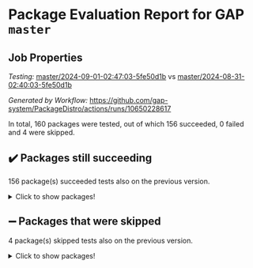 # Package Evaluation Report for GAP `master`

## Job Properties

*Testing:* [master/2024-09-01-02:47:03-5fe50d1b](https://github.com/gap-system/PackageDistro/blob/data/reports/master/2024-09-01-02:47:03-5fe50d1b) vs [master/2024-08-31-02:40:03-5fe50d1b](https://github.com/gap-system/PackageDistro/blob/data/reports/master/2024-08-31-02:40:03-5fe50d1b)

*Generated by Workflow:* https://github.com/gap-system/PackageDistro/actions/runs/10650228617

In total, 160 packages were tested, out of which 156 succeeded, 0 failed and 4 were skipped.

## :heavy_check_mark: Packages still succeeding

156 package(s) succeeded tests also on the previous version.
<details><summary>Click to show packages!</summary>

- 4ti2interface 2023.02-04 [(success)](https://github.com/gap-system/PackageDistro/actions/runs/10650228617/job/29521505595)
- ace 5.6.2 [(success)](https://github.com/gap-system/PackageDistro/actions/runs/10650228617/job/29521507650)
- aclib 1.3.2 [(success)](https://github.com/gap-system/PackageDistro/actions/runs/10650228617/job/29521508018)
- agt 0.3.1 [(success)](https://github.com/gap-system/PackageDistro/actions/runs/10650228617/job/29521508342)
- alnuth 3.2.1 [(success)](https://github.com/gap-system/PackageDistro/actions/runs/10650228617/job/29521508610)
- anupq 3.3.0 [(success)](https://github.com/gap-system/PackageDistro/actions/runs/10650228617/job/29521508965)
- atlasrep 2.1.9 [(success)](https://github.com/gap-system/PackageDistro/actions/runs/10650228617/job/29521509273)
- autodoc 2023.06.19 [(success)](https://github.com/gap-system/PackageDistro/actions/runs/10650228617/job/29521509377)
- automata 1.16 [(success)](https://github.com/gap-system/PackageDistro/actions/runs/10650228617/job/29521509487)
- automgrp 1.3.2 [(success)](https://github.com/gap-system/PackageDistro/actions/runs/10650228617/job/29521509615)
- autpgrp 1.11 [(success)](https://github.com/gap-system/PackageDistro/actions/runs/10650228617/job/29521509794)
- cap 2024.08-08 [(success)](https://github.com/gap-system/PackageDistro/actions/runs/10650228617/job/29521509882)
- caratinterface 2.3.6 [(success)](https://github.com/gap-system/PackageDistro/actions/runs/10650228617/job/29521510025)
- cddinterface 2024.08.27 [(success)](https://github.com/gap-system/PackageDistro/actions/runs/10650228617/job/29521510151)
- circle 1.6.6 [(success)](https://github.com/gap-system/PackageDistro/actions/runs/10650228617/job/29521510391)
- classicpres 1.22 [(success)](https://github.com/gap-system/PackageDistro/actions/runs/10650228617/job/29521510505)
- cohomolo 1.6.11 [(success)](https://github.com/gap-system/PackageDistro/actions/runs/10650228617/job/29521510588)
- congruence 1.2.7 [(success)](https://github.com/gap-system/PackageDistro/actions/runs/10650228617/job/29521510682)
- corelg 1.57 [(success)](https://github.com/gap-system/PackageDistro/actions/runs/10650228617/job/29521510783)
- crime 1.6 [(success)](https://github.com/gap-system/PackageDistro/actions/runs/10650228617/job/29521510875)
- crisp 1.4.6 [(success)](https://github.com/gap-system/PackageDistro/actions/runs/10650228617/job/29521511010)
- crypting 0.10.4 [(success)](https://github.com/gap-system/PackageDistro/actions/runs/10650228617/job/29521511105)
- cryst 4.1.27 [(success)](https://github.com/gap-system/PackageDistro/actions/runs/10650228617/job/29521511377)
- crystcat 1.1.10 [(success)](https://github.com/gap-system/PackageDistro/actions/runs/10650228617/job/29521511545)
- ctbllib 1.3.9 [(success)](https://github.com/gap-system/PackageDistro/actions/runs/10650228617/job/29521511757)
- cubefree 1.19 [(success)](https://github.com/gap-system/PackageDistro/actions/runs/10650228617/job/29521511875)
- curlinterface 2.3.2 [(success)](https://github.com/gap-system/PackageDistro/actions/runs/10650228617/job/29521512004)
- cvec 2.8.2 [(success)](https://github.com/gap-system/PackageDistro/actions/runs/10650228617/job/29521512090)
- datastructures 0.3.1 [(success)](https://github.com/gap-system/PackageDistro/actions/runs/10650228617/job/29521512189)
- deepthought 1.0.7 [(success)](https://github.com/gap-system/PackageDistro/actions/runs/10650228617/job/29521512278)
- design 1.8 [(success)](https://github.com/gap-system/PackageDistro/actions/runs/10650228617/job/29521512370)
- difsets 2.3.1 [(success)](https://github.com/gap-system/PackageDistro/actions/runs/10650228617/job/29521512458)
- digraphs 1.7.1 [(success)](https://github.com/gap-system/PackageDistro/actions/runs/10650228617/job/29521512547)
- edim 1.3.8 [(success)](https://github.com/gap-system/PackageDistro/actions/runs/10650228617/job/29521512641)
- example 4.3.4 [(success)](https://github.com/gap-system/PackageDistro/actions/runs/10650228617/job/29521512750)
- examplesforhomalg 2023.10-01 [(success)](https://github.com/gap-system/PackageDistro/actions/runs/10650228617/job/29521512828)
- factint 1.6.3 [(success)](https://github.com/gap-system/PackageDistro/actions/runs/10650228617/job/29521512941)
- ferret 1.0.12 [(success)](https://github.com/gap-system/PackageDistro/actions/runs/10650228617/job/29521513026)
- fga 1.5.0 [(success)](https://github.com/gap-system/PackageDistro/actions/runs/10650228617/job/29521513126)
- fining 1.5.6 [(success)](https://github.com/gap-system/PackageDistro/actions/runs/10650228617/job/29521513202)
- float 1.0.5 [(success)](https://github.com/gap-system/PackageDistro/actions/runs/10650228617/job/29521513276)
- format 1.4.4 [(success)](https://github.com/gap-system/PackageDistro/actions/runs/10650228617/job/29521513369)
- forms 1.2.12 [(success)](https://github.com/gap-system/PackageDistro/actions/runs/10650228617/job/29521513439)
- fplsa 1.2.6 [(success)](https://github.com/gap-system/PackageDistro/actions/runs/10650228617/job/29521513516)
- fr 2.4.13 [(success)](https://github.com/gap-system/PackageDistro/actions/runs/10650228617/job/29521513603)
- francy 2.0.3 [(success)](https://github.com/gap-system/PackageDistro/actions/runs/10650228617/job/29521513677)
- fwtree 1.3 [(success)](https://github.com/gap-system/PackageDistro/actions/runs/10650228617/job/29521513744)
- gapdoc 1.6.7 [(success)](https://github.com/gap-system/PackageDistro/actions/runs/10650228617/job/29521513870)
- gauss 2023.08-01 [(success)](https://github.com/gap-system/PackageDistro/actions/runs/10650228617/job/29521513959)
- gaussforhomalg 2024.08-01 [(success)](https://github.com/gap-system/PackageDistro/actions/runs/10650228617/job/29521514041)
- gbnp 1.1.0 [(success)](https://github.com/gap-system/PackageDistro/actions/runs/10650228617/job/29521514129)
- generalizedmorphismsforcap 2024.04-01 [(success)](https://github.com/gap-system/PackageDistro/actions/runs/10650228617/job/29521514226)
- genss 1.6.9 [(success)](https://github.com/gap-system/PackageDistro/actions/runs/10650228617/job/29521514316)
- gradedmodules 2024.01-01 [(success)](https://github.com/gap-system/PackageDistro/actions/runs/10650228617/job/29521514400)
- gradedringforhomalg 2024.07-01 [(success)](https://github.com/gap-system/PackageDistro/actions/runs/10650228617/job/29521514498)
- grape 4.9.1 [(success)](https://github.com/gap-system/PackageDistro/actions/runs/10650228617/job/29521514576)
- groupoids 1.74 [(success)](https://github.com/gap-system/PackageDistro/actions/runs/10650228617/job/29521514650)
- grpconst 2.6.5 [(success)](https://github.com/gap-system/PackageDistro/actions/runs/10650228617/job/29521514716)
- guarana 0.96.3 [(success)](https://github.com/gap-system/PackageDistro/actions/runs/10650228617/job/29521514811)
- guava 3.19 [(success)](https://github.com/gap-system/PackageDistro/actions/runs/10650228617/job/29521514910)
- hap 1.65 [(success)](https://github.com/gap-system/PackageDistro/actions/runs/10650228617/job/29521514966)
- hapcryst 0.1.15 [(success)](https://github.com/gap-system/PackageDistro/actions/runs/10650228617/job/29521515036)
- hecke 1.5.4 [(success)](https://github.com/gap-system/PackageDistro/actions/runs/10650228617/job/29521515101)
- help 4.0 [(success)](https://github.com/gap-system/PackageDistro/actions/runs/10650228617/job/29521515165)
- homalg 2024.01-01 [(success)](https://github.com/gap-system/PackageDistro/actions/runs/10650228617/job/29521515227)
- homalgtocas 2023.11-01 [(success)](https://github.com/gap-system/PackageDistro/actions/runs/10650228617/job/29521515301)
- idrel 2.48 [(success)](https://github.com/gap-system/PackageDistro/actions/runs/10650228617/job/29521515370)
- images 1.3.3 [(success)](https://github.com/gap-system/PackageDistro/actions/runs/10650228617/job/29521515441)
- intpic 0.4.0 [(success)](https://github.com/gap-system/PackageDistro/actions/runs/10650228617/job/29521515521)
- io 4.8.3 [(success)](https://github.com/gap-system/PackageDistro/actions/runs/10650228617/job/29521515589)
- io_forhomalg 2023.02-04 [(success)](https://github.com/gap-system/PackageDistro/actions/runs/10650228617/job/29521515655)
- irredsol 1.4.4 [(success)](https://github.com/gap-system/PackageDistro/actions/runs/10650228617/job/29521515733)
- json 2.2.2 [(success)](https://github.com/gap-system/PackageDistro/actions/runs/10650228617/job/29521515800)
- jupyterkernel 1.5.1 [(success)](https://github.com/gap-system/PackageDistro/actions/runs/10650228617/job/29521515868)
- jupyterviz 1.5.6 [(success)](https://github.com/gap-system/PackageDistro/actions/runs/10650228617/job/29521515935)
- kan 1.37 [(success)](https://github.com/gap-system/PackageDistro/actions/runs/10650228617/job/29521516002)
- kbmag 1.5.11 [(success)](https://github.com/gap-system/PackageDistro/actions/runs/10650228617/job/29521516086)
- laguna 3.9.7 [(success)](https://github.com/gap-system/PackageDistro/actions/runs/10650228617/job/29521516153)
- liealgdb 2.2.1 [(success)](https://github.com/gap-system/PackageDistro/actions/runs/10650228617/job/29521516226)
- liepring 2.9.1 [(success)](https://github.com/gap-system/PackageDistro/actions/runs/10650228617/job/29521516300)
- liering 2.4.2 [(success)](https://github.com/gap-system/PackageDistro/actions/runs/10650228617/job/29521516385)
- linearalgebraforcap 2024.08-08 [(success)](https://github.com/gap-system/PackageDistro/actions/runs/10650228617/job/29521516468)
- lins 0.9 [(success)](https://github.com/gap-system/PackageDistro/actions/runs/10650228617/job/29521516535)
- localizeringforhomalg 2023.10-01 [(success)](https://github.com/gap-system/PackageDistro/actions/runs/10650228617/job/29521516607)
- loops 3.4.4 [(success)](https://github.com/gap-system/PackageDistro/actions/runs/10650228617/job/29521516686)
- lpres 1.1.1 [(success)](https://github.com/gap-system/PackageDistro/actions/runs/10650228617/job/29521516767)
- majoranaalgebras 1.5.2 [(success)](https://github.com/gap-system/PackageDistro/actions/runs/10650228617/job/29521516848)
- mapclass 1.4.6 [(success)](https://github.com/gap-system/PackageDistro/actions/runs/10650228617/job/29521516944)
- matgrp 0.70 [(success)](https://github.com/gap-system/PackageDistro/actions/runs/10650228617/job/29521517070)
- matricesforhomalg 2024.08-05 [(success)](https://github.com/gap-system/PackageDistro/actions/runs/10650228617/job/29521517146)
- modisom 2.5.4 [(success)](https://github.com/gap-system/PackageDistro/actions/runs/10650228617/job/29521517227)
- modulepresentationsforcap 2024.08-03 [(success)](https://github.com/gap-system/PackageDistro/actions/runs/10650228617/job/29521517323)
- modules 2024.01-01 [(success)](https://github.com/gap-system/PackageDistro/actions/runs/10650228617/job/29521517399)
- monoidalcategories 2024.06-02 [(success)](https://github.com/gap-system/PackageDistro/actions/runs/10650228617/job/29521517482)
- nconvex 2022.09-01 [(success)](https://github.com/gap-system/PackageDistro/actions/runs/10650228617/job/29521517544)
- nilmat 1.4.2 [(success)](https://github.com/gap-system/PackageDistro/actions/runs/10650228617/job/29521517619)
- nock 1.5 [(success)](https://github.com/gap-system/PackageDistro/actions/runs/10650228617/job/29521517674)
- normalizinterface 1.3.7 [(success)](https://github.com/gap-system/PackageDistro/actions/runs/10650228617/job/29521517755)
- nq 2.5.11 [(success)](https://github.com/gap-system/PackageDistro/actions/runs/10650228617/job/29521517838)
- numericalsgps 1.4.0 [(success)](https://github.com/gap-system/PackageDistro/actions/runs/10650228617/job/29521517932)
- openmath 11.5.3 [(success)](https://github.com/gap-system/PackageDistro/actions/runs/10650228617/job/29521518119)
- orb 4.9.1 [(success)](https://github.com/gap-system/PackageDistro/actions/runs/10650228617/job/29521518205)
- packagemanager 1.5 [(success)](https://github.com/gap-system/PackageDistro/actions/runs/10650228617/job/29521518287)
- patternclass 2.4.5 [(success)](https://github.com/gap-system/PackageDistro/actions/runs/10650228617/job/29521518419)
- permut 2.0.5 [(success)](https://github.com/gap-system/PackageDistro/actions/runs/10650228617/job/29521518509)
- polenta 1.3.10 [(success)](https://github.com/gap-system/PackageDistro/actions/runs/10650228617/job/29521518598)
- polymaking 0.8.7 [(success)](https://github.com/gap-system/PackageDistro/actions/runs/10650228617/job/29521518697)
- primgrp 3.4.4 [(success)](https://github.com/gap-system/PackageDistro/actions/runs/10650228617/job/29521518798)
- profiling 2.6.0 [(success)](https://github.com/gap-system/PackageDistro/actions/runs/10650228617/job/29521518872)
- qdistrnd 0.9.4 [(success)](https://github.com/gap-system/PackageDistro/actions/runs/10650228617/job/29521518941)
- qpa 1.35 [(success)](https://github.com/gap-system/PackageDistro/actions/runs/10650228617/job/29521519009)
- quagroup 1.8.4 [(success)](https://github.com/gap-system/PackageDistro/actions/runs/10650228617/job/29521519093)
- radiroot 2.9 [(success)](https://github.com/gap-system/PackageDistro/actions/runs/10650228617/job/29521519170)
- rcwa 4.7.1 [(success)](https://github.com/gap-system/PackageDistro/actions/runs/10650228617/job/29521519247)
- rds 1.8 [(success)](https://github.com/gap-system/PackageDistro/actions/runs/10650228617/job/29521519317)
- recog 1.4.2 [(success)](https://github.com/gap-system/PackageDistro/actions/runs/10650228617/job/29521519372)
- repndecomp 1.3.0 [(success)](https://github.com/gap-system/PackageDistro/actions/runs/10650228617/job/29521519446)
- repsn 3.1.2 [(success)](https://github.com/gap-system/PackageDistro/actions/runs/10650228617/job/29521519513)
- resclasses 4.7.3 [(success)](https://github.com/gap-system/PackageDistro/actions/runs/10650228617/job/29521519605)
- ringsforhomalg 2024.06-01 [(success)](https://github.com/gap-system/PackageDistro/actions/runs/10650228617/job/29521519685)
- sco 2023.08-01 [(success)](https://github.com/gap-system/PackageDistro/actions/runs/10650228617/job/29521519773)
- scscp 2.4.3 [(success)](https://github.com/gap-system/PackageDistro/actions/runs/10650228617/job/29521519846)
- semigroups 5.3.7 [(success)](https://github.com/gap-system/PackageDistro/actions/runs/10650228617/job/29521519933)
- sglppow 2.4 [(success)](https://github.com/gap-system/PackageDistro/actions/runs/10650228617/job/29521520027)
- sgpviz 0.999.6 [(success)](https://github.com/gap-system/PackageDistro/actions/runs/10650228617/job/29521520112)
- simpcomp 2.1.14 [(success)](https://github.com/gap-system/PackageDistro/actions/runs/10650228617/job/29521520194)
- singular 2024.06.03 [(success)](https://github.com/gap-system/PackageDistro/actions/runs/10650228617/job/29521520315)
- sl2reps 1.1 [(success)](https://github.com/gap-system/PackageDistro/actions/runs/10650228617/job/29521520409)
- sla 1.6.2 [(success)](https://github.com/gap-system/PackageDistro/actions/runs/10650228617/job/29521520496)
- smallantimagmas 0.2.12 [(success)](https://github.com/gap-system/PackageDistro/actions/runs/10650228617/job/29521520606)
- smallgrp 1.5.4 [(success)](https://github.com/gap-system/PackageDistro/actions/runs/10650228617/job/29521520693)
- smallsemi 0.7.1 [(success)](https://github.com/gap-system/PackageDistro/actions/runs/10650228617/job/29521520763)
- sonata 2.9.6 [(success)](https://github.com/gap-system/PackageDistro/actions/runs/10650228617/job/29521520863)
- sophus 1.27 [(success)](https://github.com/gap-system/PackageDistro/actions/runs/10650228617/job/29521520945)
- sotgrps 1.3 [(success)](https://github.com/gap-system/PackageDistro/actions/runs/10650228617/job/29521521027)
- spinsym 1.5.2 [(success)](https://github.com/gap-system/PackageDistro/actions/runs/10650228617/job/29521521138)
- standardff 1.0 [(success)](https://github.com/gap-system/PackageDistro/actions/runs/10650228617/job/29521521238)
- symbcompcc 1.3.2 [(success)](https://github.com/gap-system/PackageDistro/actions/runs/10650228617/job/29521521355)
- thelma 1.3 [(success)](https://github.com/gap-system/PackageDistro/actions/runs/10650228617/job/29521521695)
- tomlib 1.2.11 [(success)](https://github.com/gap-system/PackageDistro/actions/runs/10650228617/job/29521521797)
- toolsforhomalg 2024.07-01 [(success)](https://github.com/gap-system/PackageDistro/actions/runs/10650228617/job/29521521876)
- toric 1.9.6 [(success)](https://github.com/gap-system/PackageDistro/actions/runs/10650228617/job/29521521962)
- toricvarieties 2022.07.13 [(success)](https://github.com/gap-system/PackageDistro/actions/runs/10650228617/job/29521522060)
- transgrp 3.6.5 [(success)](https://github.com/gap-system/PackageDistro/actions/runs/10650228617/job/29521522157)
- typeset 1.2.2 [(success)](https://github.com/gap-system/PackageDistro/actions/runs/10650228617/job/29521522254)
- ugaly 4.1.3 [(success)](https://github.com/gap-system/PackageDistro/actions/runs/10650228617/job/29521522338)
- unipot 1.6 [(success)](https://github.com/gap-system/PackageDistro/actions/runs/10650228617/job/29521522425)
- unitlib 4.2.0 [(success)](https://github.com/gap-system/PackageDistro/actions/runs/10650228617/job/29521522525)
- utils 0.85 [(success)](https://github.com/gap-system/PackageDistro/actions/runs/10650228617/job/29521522601)
- uuid 0.7 [(success)](https://github.com/gap-system/PackageDistro/actions/runs/10650228617/job/29521522703)
- walrus 0.9991 [(success)](https://github.com/gap-system/PackageDistro/actions/runs/10650228617/job/29521522802)
- wedderga 4.10.5 [(success)](https://github.com/gap-system/PackageDistro/actions/runs/10650228617/job/29521522873)
- xmod 2.92 [(success)](https://github.com/gap-system/PackageDistro/actions/runs/10650228617/job/29521522949)
- xmodalg 1.23 [(success)](https://github.com/gap-system/PackageDistro/actions/runs/10650228617/job/29521523015)
- yangbaxter 0.10.6 [(success)](https://github.com/gap-system/PackageDistro/actions/runs/10650228617/job/29521523111)
- zeromqinterface 0.16 [(success)](https://github.com/gap-system/PackageDistro/actions/runs/10650228617/job/29521523209)
</details>

## :heavy_minus_sign: Packages that were skipped

4 package(s) skipped tests also on the previous version.
<details><summary>Click to show packages!</summary>

- browse 1.8.21 [(skipped)](https://github.com/gap-system/PackageDistro/actions/runs/10650228617/job/29521342975)
- itc 1.5.1 [(skipped)](https://github.com/gap-system/PackageDistro/actions/runs/10650228617/job/29521342975)
- polycyclic 2.16 [(skipped)](https://github.com/gap-system/PackageDistro/actions/runs/10650228617/job/29521342975)
- xgap 4.32 [(skipped)](https://github.com/gap-system/PackageDistro/actions/runs/10650228617/job/29521342975)
</details>

